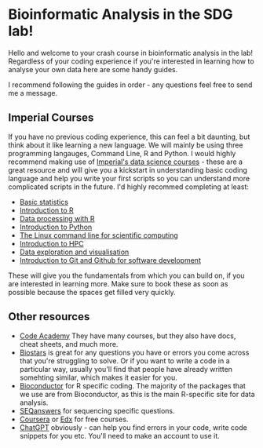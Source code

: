 # Bioinformatic Analysis in the SDG lab!

Hello and welcome to your crash course in bioinformatic analysis in the lab! Regardless of your coding experience if you're interested in learning how to analyse your own data here are some handy guides. 

I recommend following the guides in order - any questions feel free to send me a message. 

## Imperial Courses
If you have no previous coding experience, this can feel a bit daunting, but think about it like learning a new language. We will mainly be using three programming langauges, Command Line, R and Python. I would highly recommend making use of [Imperial's data science courses](https://www.imperial.ac.uk/students/academic-support/graduate-school/professional-development/doctoral-students/research-computing-data-science/courses/) - these are a great resource and will give you a kickstart in understanding basic coding language and help you write your first scripts so you can understand more complicated scripts in the future. I'd highly recommed completing at least:

- [Basic statistics](https://www.imperial.ac.uk/students/academic-support/graduate-school/professional-development/doctoral-students/research-computing-data-science/courses/basic-statistics/)
- [Introduction to R](https://www.imperial.ac.uk/students/academic-support/graduate-school/professional-development/doctoral-students/research-computing-data-science/courses/r-programming/)
- [Data processing with R](https://www.imperial.ac.uk/students/academic-support/graduate-school/professional-development/doctoral-students/research-computing-data-science/courses/data-processing-with-r/)
- [Introduction to Python](https://www.imperial.ac.uk/students/academic-support/graduate-school/professional-development/doctoral-students/research-computing-data-science/courses/intro-to-python/)
- [The Linux command line for scientific computing](https://www.imperial.ac.uk/students/academic-support/graduate-school/professional-development/doctoral-students/research-computing-data-science/courses/linux-command-line-for-scientific-computing/)
- [Introduction to HPC](https://www.imperial.ac.uk/students/academic-support/graduate-school/professional-development/doctoral-students/research-computing-data-science/courses/introduction-to-hpc/)
- [Data exploration and visualisation](https://www.imperial.ac.uk/students/academic-support/graduate-school/professional-development/doctoral-students/research-computing-data-science/courses/data-exploration-visualisation/)
- [Introduction to Git and Github for software development](https://www.imperial.ac.uk/students/academic-support/graduate-school/professional-development/doctoral-students/research-computing-data-science/courses/introduction-to-using-git-and-github-for-software-development/)


These will give you the fundamentals from which you can build on, if you are interested in learning more. Make sure to book these as soon as possible because the spaces get filled very quickly. 

## Other resources
- [Code Academy](https://www.codecademy.com) They have many courses, but they also have docs, cheat sheets, and much more. 
- [Biostars](https://www.biostars.org) is great for any questions you have or errors you come across that you're struggling to solve. Or if you want to write a code in a particular way, usually you'll find that people have already written somehting similar, which makes it easier for you. 
- [Bioconductor](https://bioconductor.org) for R specific coding. The majority of the packages that we use are from Bioconductor, as this is the main R-specific site for data analysis. 
- [SEQanswers](https://www.seqanswers.com/forum/bioinformatics/bioinformatics-aa/70310-how-to-add-gfp-sequence-to-mouse-genome-for-mapping) for sequencing specific questions.  
- [Coursera](https://www.coursera.org) or [Edx](https://www.edx.org) for free courses. 
- [ChatGPT](https://openai.com/blog/chatgpt) obviously - can help you find errors in your code, write code snippets for you etc. You'll need to make an account to use it. 








